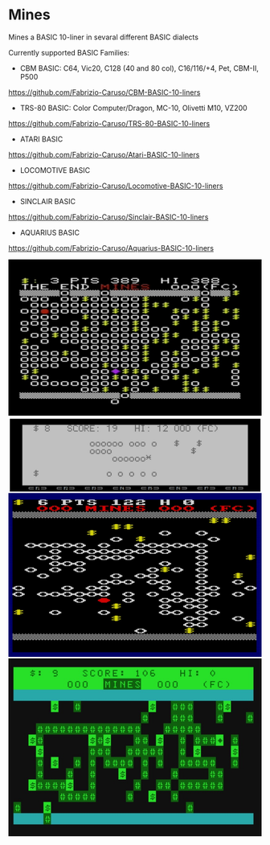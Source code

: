 # Mines
Mines a BASIC 10-liner in sevaral different BASIC dialects

Currently supported BASIC Families:

- CBM BASIC: C64, Vic20, C128 (40 and 80 col), C16/116/+4, Pet, CBM-II, P500

https://github.com/Fabrizio-Caruso/CBM-BASIC-10-liners

- TRS-80 BASIC: Color Computer/Dragon, MC-10, Olivetti M10, VZ200

https://github.com/Fabrizio-Caruso/TRS-80-BASIC-10-liners

- ATARI BASIC

https://github.com/Fabrizio-Caruso/Atari-BASIC-10-liners

- LOCOMOTIVE BASIC

https://github.com/Fabrizio-Caruso/Locomotive-BASIC-10-liners

- SINCLAIR BASIC

https://github.com/Fabrizio-Caruso/Sinclair-BASIC-10-liners

- AQUARIUS BASIC

https://github.com/Fabrizio-Caruso/Aquarius-BASIC-10-liners


![MinesVic20](Mines20.jpg)
![MinesM10](MinesM10.jpg)
![MinesCPC](MinesCPC.jpg)
![MinesMC10](MinesMC10.jpg)

